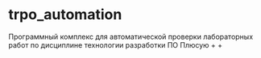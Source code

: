 # trpo_automation
Программный комплекс для автоматической проверки лабораторных работ по дисциплине технологии разработки ПО
Плюсую
+
+
